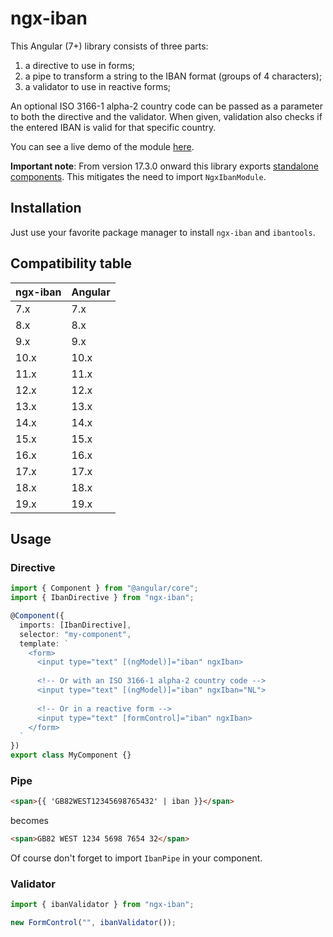 # ngx-iban

This Angular (7+) library consists of three parts:

1. a directive to use in forms;
2. a pipe to transform a string to the IBAN format (groups of 4 characters);
3. a validator to use in reactive forms;

An optional ISO 3166-1 alpha-2 country code can be passed as a parameter to both the directive and the validator.
When given, validation also checks if the entered IBAN is valid for that specific country.

You can see a live demo of the module [here](https://mmjmanders.github.io/ngx-iban/).

**Important note**: From version 17.3.0 onward this library exports [standalone components](https://angular.io/guide/standalone-components). This mitigates the need to import `NgxIbanModule`.

## Installation

Just use your favorite package manager to install `ngx-iban` and `ibantools`.

## Compatibility table

| ngx-iban | Angular |
|----------|---------|
| 7.x      | 7.x     |
| 8.x      | 8.x     |
| 9.x      | 9.x     |
| 10.x     | 10.x    |
| 11.x     | 11.x    |
| 12.x     | 12.x    |
| 13.x     | 13.x    |
| 14.x     | 14.x    |
| 15.x     | 15.x    |
| 16.x     | 16.x    |
| 17.x     | 17.x    |
| 18.x     | 18.x    |
| 19.x     | 19.x    |

## Usage

### Directive

```ts
import { Component } from "@angular/core";
import { IbanDirective } from "ngx-iban";

@Component({
  imports: [IbanDirective],
  selector: "my-component",
  template: `
    <form>
      <input type="text" [(ngModel)]="iban" ngxIban>
      
      <!-- Or with an ISO 3166-1 alpha-2 country code -->
      <input type="text" [(ngModel)]="iban" ngxIban="NL">
      
      <!-- Or in a reactive form -->
      <input type="text" [formControl]="iban" ngxIban>
    </form>
  `
})
export class MyComponent {}
```

### Pipe

```html
<span>{{ 'GB82WEST12345698765432' | iban }}</span>
```

becomes

```html
<span>GB82 WEST 1234 5698 7654 32</span>
```

Of course don't forget to import `IbanPipe` in your component.

### Validator

```ts
import { ibanValidator } from "ngx-iban";

new FormControl("", ibanValidator());
```
